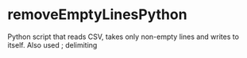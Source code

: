 # removeEmptyLinesPython
Python script that reads CSV, takes only non-empty lines and writes to itself. Also used ; delimiting
